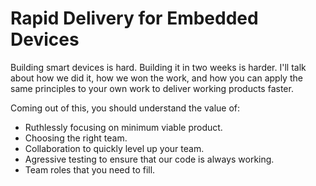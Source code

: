 # Rapid Delivery for Embedded Devices

Building smart devices is hard.  Building it in two weeks is harder.  I'll talk
about how we did it, how we won the work, and how you can apply the same
principles to your own work to deliver working products faster.

Coming out of this, you should understand the value of:

* Ruthlessly focusing on minimum viable product.
* Choosing the right team.
* Collaboration to quickly level up your team.
* Agressive testing to ensure that our code is always working.
* Team roles that you need to fill.

